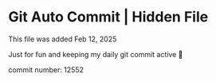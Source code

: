 # Git Auto Commit | Hidden File

This file was added Feb 12, 2025

Just for fun and keeping my daily git commit active 🤪

commit number: 12552
